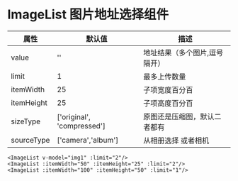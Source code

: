 # ImageList 图片地址选择组件

|属性|默认值|描述
|---|---|---|
|value|''|地址结果（多个图片,逗号隔开）
|limit|1|最多上传数量
|itemWidth|25|子项宽度百分百
|itemHeight|25|子项高度百分百
|sizeType|['original', 'compressed']|原图还是压缩图，默认二者都有
|sourceType|['camera','album'] |从相册选择 或者相机

```vue
<ImageList v-model="img1" :limit="2"/>
<ImageList :itemWidth="50" :itemHeight="25" :limit="2"/>
<ImageList :itemWidth="100" :itemHeight="50" :limit="1"/>
```